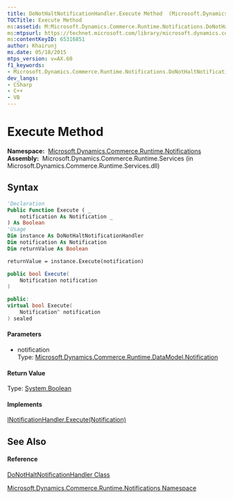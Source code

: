 ```yaml
---
title: DoNotHaltNotificationHandler.Execute Method  (Microsoft.Dynamics.Commerce.Runtime.Notifications)
TOCTitle: Execute Method
ms:assetid: M:Microsoft.Dynamics.Commerce.Runtime.Notifications.DoNotHaltNotificationHandler.Execute(Microsoft.Dynamics.Commerce.Runtime.DataModel.Notification)
ms:mtpsurl: https://technet.microsoft.com/library/microsoft.dynamics.commerce.runtime.notifications.donothaltnotificationhandler.execute(v=AX.60)
ms:contentKeyID: 65316851
author: Khairunj
ms.date: 05/18/2015
mtps_version: v=AX.60
f1_keywords:
- Microsoft.Dynamics.Commerce.Runtime.Notifications.DoNotHaltNotificationHandler.Execute
dev_langs:
- CSharp
- C++
- VB
---
```


# Execute Method

**Namespace:**  [Microsoft.Dynamics.Commerce.Runtime.Notifications](microsoft-dynamics-commerce-runtime-notifications-namespace.md)  
**Assembly:**  Microsoft.Dynamics.Commerce.Runtime.Services (in Microsoft.Dynamics.Commerce.Runtime.Services.dll)

## Syntax

``` vb
'Declaration
Public Function Execute ( _
    notification As Notification _
) As Boolean
'Usage
Dim instance As DoNotHaltNotificationHandler
Dim notification As Notification
Dim returnValue As Boolean

returnValue = instance.Execute(notification)
```

``` csharp
public bool Execute(
    Notification notification
)
```

``` c++
public:
virtual bool Execute(
    Notification^ notification
) sealed
```

#### Parameters

  - notification  
    Type: [Microsoft.Dynamics.Commerce.Runtime.DataModel.Notification](notification-class-microsoft-dynamics-commerce-runtime-datamodel.md)  

#### Return Value

Type: [System.Boolean](https://technet.microsoft.com/library/a28wyd50\(v=ax.60\))  

#### Implements

[INotificationHandler.Execute(Notification)](inotificationhandler-execute-method-microsoft-dynamics-commerce-runtime-notifications.md)  

## See Also

#### Reference

[DoNotHaltNotificationHandler Class](donothaltnotificationhandler-class-microsoft-dynamics-commerce-runtime-notifications.md)

[Microsoft.Dynamics.Commerce.Runtime.Notifications Namespace](microsoft-dynamics-commerce-runtime-notifications-namespace.md)

